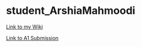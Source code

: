 # student_ArshiaMahmoodi

[Link to my Wiki](https://github.com/bcb420-2020/student_ArshiaMahmoodi/wiki)

[Link to A1 Submission](https://github.com/bcb420-2020/student_ArshiaMahmoodi/blob/master/Assignment1.html)
